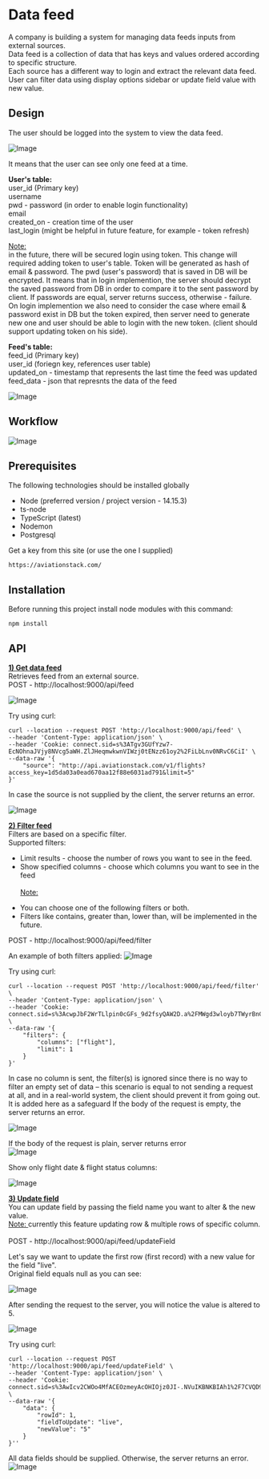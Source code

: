 # Data feed

A company is building a system for managing data feeds inputs from external sources. <br>
Data feed is a collection of data that has keys and values ordered according to specific
structure. <br>
Each source has a different way to login and extract the relevant data feed. <br>
User can filter data using display options sidebar or update field value with new value.

## Design

The user should be logged into the system to view the data feed.

![Image](https://res.cloudinary.com/dtwqtpteb/image/upload/v1665940886/wg7sdygutef3ivwoixwo.png
)

It means that the user can see only one feed at a time. <br>

<b> User's table: </b> <br>
user_id (Primary key) <br>
username <br>
pwd - password (in order to enable login functionality) <br>
email <br>
created_on - creation time of the user <br>
last_login (might be helpful in future feature, for example - token refresh) <br>

<ins> Note: </ins> <br>
in the future, there will be secured login using token. This change will required adding token to user's table. Token will be generated as hash of email & password. The pwd (user's password) that is saved in DB will be encrypted. It means that in login implemention, the server should decrypt the saved password from DB in order to compare it to the sent password by client. If passwords are equal, server returns success, otherwise - failure. On login implemention we also need to consider the case where email & password exist in DB but the token expired, then server need to generate new one and user should be able to login with the new token. (client should support updating token on his side).

<b> Feed's table: </b> <br>
feed_id (Primary key) <br>
user_id (foriegn key, references user table) <br>
updated_on - timestamp that represents the last time the feed was updated <br>
feed_data - json that represnts the data of the feed <br>


![Image](https://res.cloudinary.com/dtwqtpteb/image/upload/v1665940985/asyjte1jsybiicre2g3l.png
)

## Workflow

![Image](https://res.cloudinary.com/dtwqtpteb/image/upload/v1666006730/xmgthwfaildm4bg8xvra.jpg
)

## Prerequisites
The following technologies should be installed globally
* Node (preferred version / project version - 14.15.3)
* ts-node
* TypeScript (latest)
* Nodemon 
* Postgresql 


Get a key from this site (or use the one I supplied)
```
https://aviationstack.com/
```

## Installation

Before running this project install node modules with this command:

```
npm install
```



## API
<ins><b>1) Get data feed </ins></b> <br>
Retrieves feed from an external source.<br>
POST - http://localhost:9000/api/feed

![Image](https://res.cloudinary.com/dtwqtpteb/image/upload/v1665951016/mdz2ihw6ikngfwyw4ylf.png
)

Try using curl:

```
curl --location --request POST 'http://localhost:9000/api/feed' \
--header 'Content-Type: application/json' \
--header 'Cookie: connect.sid=s%3ATgv3GUfYzw7-EcNOhnaJVjy8NVcg5aWH.ZlJHeqmwkwnVIWzj0tENzz61oy2%2FiLbLnv0NRvC6CiI' \
--data-raw '{
    "source": "http://api.aviationstack.com/v1/flights?access_key=1d5da03a0ead670aa12f88e6031ad791&limit=5"
}'
```

In case the source is not supplied by the client, the server returns an error.

![Image](https://res.cloudinary.com/dtwqtpteb/image/upload/v1665951480/cp5dzszhrxd9mwsi9dgs.png
)

<ins><b>2) Filter feed </ins></b> <br>
Filters are based on a specific filter.<br>
Supported filters: <br>
- Limit results - choose the number of rows you want to see in the feed. <br>
- Show specified columns - choose which columns you want to see in the feed <br> <br>
<ins> Note:</ins> 
* You can choose one of the following filters or both. <br>
* Filters like contains, greater than, lower than, will be implemented in the future.

POST - http://localhost:9000/api/feed/filter <br>

An example of both filters applied:
![Image](https://res.cloudinary.com/dtwqtpteb/image/upload/v1665952095/jlhyxpytrgz4cyedzrnh.png
)

Try using curl:

```
curl --location --request POST 'http://localhost:9000/api/feed/filter' \
--header 'Content-Type: application/json' \
--header 'Cookie: connect.sid=s%3AcwpJbF2WrTLlpin0cGFs_9d2fsyQAW2D.a%2FMWgd3wloyb7TWyrBnCSEkhwroRWd1bQbJ4dR2hUcM' \
--data-raw '{
    "filters": {
        "columns": ["flight"],
        "limit": 1
    }
}'
```

In case no column is sent, the filter(s) is ignored since there is no way to filter an empty set of data – this scenario is equal to not sending a request at all, and in a real-world system, the client should prevent it from going out. It is added here as a safeguard
If the body of the request is empty, the server returns an error.


![Image](https://res.cloudinary.com/dtwqtpteb/image/upload/v1665952367/hogscsbevd11prjbbc1e.png
)

If the body of the request is plain, server returns error <br>
![Image](https://res.cloudinary.com/dtwqtpteb/image/upload/v1665952625/ry3xoabyj25j7jzanw4s.png
)

Show only flight date & flight status columns:

![Image](https://res.cloudinary.com/dtwqtpteb/image/upload/v1665952958/y7yt4olnkf75bforw3k9.png
)

<ins><b>3) Update field </ins></b> <br>
You can update field by passing the field name you want to alter & the new value. <br>
<ins> Note: </ins> currently this feature updating row & multiple rows of specific column. <br> <br>
POST - http://localhost:9000/api/feed/updateField <br>

Let's say we want to update the first row (first record) with a new value for the field "live". <br>
Original field equals null as you can see: <br>

![Image](https://res.cloudinary.com/dtwqtpteb/image/upload/v1665963184/bftz3y8ro86dsy2uqlnx.png
)

After sending the request to the server, you will notice the value is altered to 5.

![Image](https://res.cloudinary.com/dtwqtpteb/image/upload/v1665963225/bbxeqsfr7m7wkv1vh3cy.png
)

Try using curl:

```
curl --location --request POST 'http://localhost:9000/api/feed/updateField' \
--header 'Content-Type: application/json' \
--header 'Cookie: connect.sid=s%3AwIcv2CWOo4MfACEOzmeyAcOHIOjz0JI-.NVuIKBNKBIAh1%2F7CVQD9d4khNV6pFOqZBSlfCdJGGK0' \
--data-raw '{
    "data": {
        "rowId": 1,
        "fieldToUpdate": "live",
        "newValue": "5"
    }
}''
```


All data fields should be supplied. Otherwise, the server returns an error.
![Image](https://res.cloudinary.com/dtwqtpteb/image/upload/v1665963344/l8eezirjrzrpuxhtxfrx.png
)
